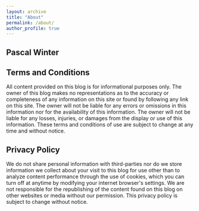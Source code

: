 ```yaml
---
layout: archive
title: "About"
permalink: /about/
author_profile: true
---
```


## Pascal Winter





## Terms and Conditions

All content provided on this blog is for informational purposes only. The owner of this blog makes no representations as to the accuracy or completeness of any information on this site or found by following any link on this site. The owner will not be liable for any errors or omissions in this information nor for the availability of this information. The owner will not be liable for any losses, injuries, or damages from the display or use of this information. These terms and conditions of use are subject to change at any time and without notice.

## Privacy Policy

We do not share personal information with third-parties nor do we store information we collect about your visit to this blog for use other than to analyze content performance through the use of cookies, which you can turn off at anytime by modifying your internet browser's settings. We are not responsible for the republishing of the content found on this blog on other websites or media without our permission. This privacy policy is subject to change without notice.
